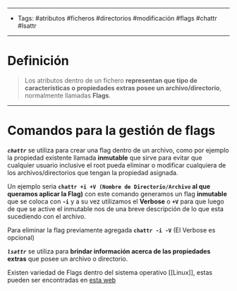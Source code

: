 -------
- Tags: #atributos #ficheros #directorios #modificación #flags #chattr #lsattr
- ----------
# Definición

> Los atributos dentro de un fichero **representan que tipo de características o propiedades extras posee un archivo/directorio**, normalmente llamadas **Flags**.

-----------
# Comandos para la gestión de flags

***``chattr``*** se utiliza para crear una flag dentro de un archivo, como por ejemplo la propiedad existente llamada **inmutable** que sirve para evitar que cualquier usuario inclusive el root pueda eliminar o modificar cualquiera de los archivos/directorios que tengan la propiedad asignada.

Un ejemplo seria **``chattr +i +V (Nombre de Directorio/Archivo`` al que queramos aplicar la Flag)** con este comando generamos un flag **inmutable** que se coloca con **``-i``** y a su vez utilizamos el **Verbose** o **``+V``** para que luego de que se active el inmutable nos de una breve descripción de lo que esta sucediendo con el archivo.

Para eliminar la flag previamente agregada **``chattr -i -V``** (El Verbose es opcional)

***``lsattr``*** se utiliza para **brindar información acerca de las propiedades** **extras** que posee un archivo o directorio.

Existen variedad de Flags dentro del sistema operativo [[Linux]], estas pueden ser encontradas en [esta web](https://programmerclick.com/article/5604675172/)
